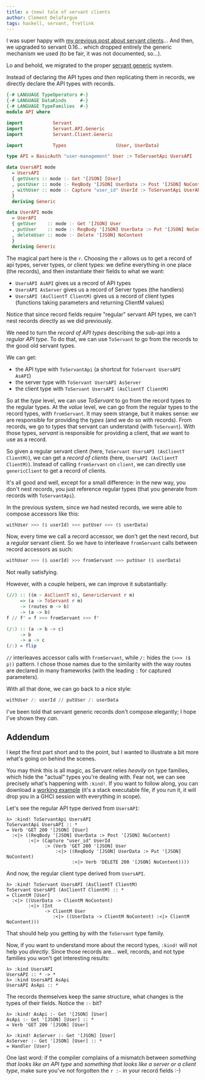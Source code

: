 ```yaml
---
title: a (new) tale of servant clients
author: Clement Delafargue
tags: haskell, servant, fretlink
---
```


I was super happy with [my previous post about servant clients](../posts/2018-12-27-a-tale-of-servant-clients.html)… And then, we upgraded to servant
0.16… which dropped entirely the generic mechanism we used (to be fair, it was not documented, so…).

Lo and behold, we migrated to the proper [servant generic](http://hackage.haskell.org/package/servant-0.16.2/docs/Servant-API-Generic.html) system.

Instead of declaring the API types _and then_ replicating them in records,
we directly declare the API types with records.

```haskell
{-# LANGUAGE TypeOperators #-}
{-# LANGUAGE DataKinds     #-}
{-# LANGUAGE TypeFamilies  #-}
module API where

import           Servant
import           Servant.API.Generic
import           Servant.Client.Generic

import           Types                  (User, UserData)

type API = BasicAuth "user-management" User :> ToServantApi UsersAPI

data UsersAPI mode
  = UsersAPI
  { getUsers :: mode :- Get '[JSON] [User]
  , postUser :: mode :- ReqBody '[JSON] UserData :> Post '[JSON] NoContent
  , withUser :: mode :- Capture "user_id" UserId :> ToServantApi UserAPI
  }
  deriving Generic

data UserAPI mode
  = UserAPI
  { getUser    :: mode :- Get '[JSON] User
  , putUser    :: mode :- ReqBody '[JSON] UserData :> Put '[JSON] NoContent
  , deleteUser :: mode :- Delete '[JSON] NoContent
  }
  deriving Generic
```

The magical part here is the `r`. Choosing the `r` allows us to get a record
of api types, server types, or client types: we define everything in one place
(the records), and then instantiate their fields to what we want:

- `UsersAPI AsAPI` gives us a record of API types
- `UsersAPI AsServer` gives us a record of Server types (the handlers)
- `UsersAPI (AsClientT ClientM)` gives us a record of client types
   (functions taking parameters and returning ClientM values)

Notice that since record fields require "regular" servant API types, we can't
nest records directly as we did previously.

We need to turn the _record of API types_ describing the sub-api into a
_regular API type_.  To do that, we can use `ToServant` to go from the
records to the good old servant types.

We can get:

- the API type with `ToServantApi` (a shortcut for `ToServant UsersAPI AsAPI`)
- the server type with `ToServant UsersAPI AsServer`
- the client type with `ToServant UsersAPI (AsClientT ClientM)`

So at the _type_ level, we can use _ToServant_ to go from the record types
to the regular types. At the _value_ level, we can go from the regular types
to the record types, with `fromServant`. It may seem strange, but it makes
sense: _we_ are responsible for providing the _types_ (and we do so with
records). From records, we go to types that servant can understand (with
`ToServant`). With those types, _servant_ is responsible for providing a
client, that _we_ want to use as a record.

So given a regular servant client (here, `ToServant UsersAPI (AsClientT
ClientM)`), we can get a _record of clients_ (here, `UsersAPI (AsClientT
ClientM)`). Instead of calling `fromServant` on `client`, we can directly use
`genericClient` to get a record of clients.

It's all good and well, except for a small difference: in the new way, you
don't nest records, you just reference regular types (that you generate from
records with `ToServantApi`).

In the previous system, since we had nested records, we were able to compose
accessors like this: 

```haskell
withUser >>> ($ userId) >>> putUser >>> ($ userData)
```

Now, every time we call a record accessor, we don't get the next record,
but a _regular_ servant client. So we have to interleave `fromServant` calls
between record accessors as such:

```haskell
withUser >>> ($ userId) >>> fromServant >>> putUser ($ userData)
```

Not really satisfying.

However, with a couple helpers, we can improve it substantially:

```haskell
(//) :: ((m ~ AsClientT n), GenericServant r m)
     => (a -> ToServant r m)
     -> (routes m -> b)
     -> (a -> b)
f // f' = f >>> fromServant >>> f'

(/:) :: (a -> b -> c)
     -> b
     -> a -> c
(/:) = flip
```

`//` interleaves accessor calls with `fromServant`, while `/:` hides the `(>>>
($ p))` pattern. I chose those names due to the similarity with the way routes
are declared in many frameworks (with the leading `:` for captured parameters).

With all that done, we can go back to a nice style:

```haskell
withUser /: userId // putUser /: userData
```

I've been told that servant generic records don't compose elegantly;
I hope I've shown they _can_.

## Addendum

I kept the first part short and to the point, but I wanted to illustrate a
bit more what's going on behind the scenes.

You may think this is all magic, as Servant relies _heavily_ on type families,
which hide the "actual" types you're dealing with. Fear not, we can see
precisely what's happening with `:kind!`. If you want to follow along, you can
download a [working example](../files/servant-client.hs) (it's a stack executable
file, if you run it, it will drop you in a GHCI session with everything in scope).

Let's see the regular API type derived from `UsersAPI`:

```
λ> :kind! ToServantApi UsersAPI
ToServantApi UsersAPI :: *
= Verb 'GET 200 '[JSON] [User]
  :<|> ((ReqBody '[JSON] UserData :> Post '[JSON] NoContent)
        :<|> (Capture "user_id" UserId
              :> (Verb 'GET 200 '[JSON] User
                  :<|> ((ReqBody '[JSON] UserData :> Put '[JSON] NoContent)
                        :<|> Verb 'DELETE 200 '[JSON] NoContent))))
```

And now, the regular client type derived from `UsersAPI`.

```
λ> :kind! ToServant UsersAPI (AsClientT ClientM)
ToServant UsersAPI (AsClientT ClientM) :: *
= ClientM [User]
  :<|> ((UserData -> ClientM NoContent)
        :<|> (Int
              -> ClientM User
                 :<|> ((UserData -> ClientM NoContent) :<|> ClientM NoContent)))
```

That should help you getting by with the `ToServant` type family.

Now, if you want to understand more about the record types, `:kind!` will
not help you _directly_. Since those records are… well, records, and not
type families you won't get interesting results:

```
λ> :kind UsersAPI
UsersAPI :: * -> *
λ> :kind UsersAPI AsApi
UsersAPI AsApi :: *
```

The records themselves keep the same structure, what changes is the types
of their fields. Notice the `:-` bit?

```
λ> :kind! AsApi :- Get '[JSON] [User]
AsApi :- Get '[JSON] [User] :: *
= Verb 'GET 200 '[JSON] [User]

λ> :kind! AsServer :- Get '[JSON] [User]
AsServer :- Get '[JSON] [User] :: *
= Handler [User]
```

One last word: if the compiler complains of a mismatch between _something that
looks like an API type_ and _something that looks like a server or a client
type_, make sure you've not forgotten the `r :-` in your record fields :-)

